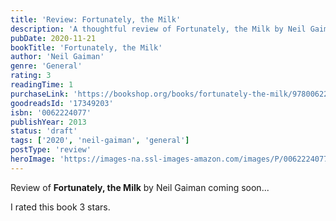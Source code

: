 ```yaml
---
title: 'Review: Fortunately, the Milk'
description: 'A thoughtful review of Fortunately, the Milk by Neil Gaiman'
pubDate: 2020-11-21
bookTitle: 'Fortunately, the Milk'
author: 'Neil Gaiman'
genre: 'General'
rating: 3
readingTime: 1
purchaseLink: 'https://bookshop.org/books/fortunately-the-milk/9780062224071'
goodreadsId: '17349203'
isbn: '0062224077'
publishYear: 2013
status: 'draft'
tags: ['2020', 'neil-gaiman', 'general']
postType: 'review'
heroImage: 'https://images-na.ssl-images-amazon.com/images/P/0062224077.01.L.jpg'
---
```


Review of **Fortunately, the Milk** by Neil Gaiman coming soon...

I rated this book 3 stars.